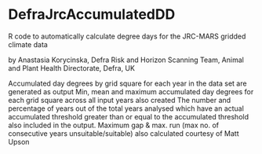 # DefraJrcAccumulatedDD

R code to automatically calculate degree days for the JRC-MARS gridded climate data

 
 by Anastasia Korycinska, Defra Risk and Horizon Scanning Team,
 Animal and Plant Health Directorate, Defra, UK
 
Accumulated day degrees by grid square for each year in the data set are generated as output
 Min, mean and maximum accumulated day degrees for each grid square across all input years also created
 The number and percentage of years out of the total years analysed which have an actual accumulated threshold greater than
 or equal to the accumulated threshold also included in the output.
 Maximum gap & max. run (max no. of consecutive years unsuitable/suitable) also calculated courtesy of Matt Upson
